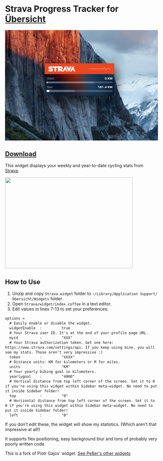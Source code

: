 
# Strava Progress Tracker for [Übersicht](http://tracesof.net/uebersicht/)

![Screenshot](https://github.com/stvhwrd/Strava.widget/blob/master/screenshot.png)

## [Download](https://github.com/stvhwrd/Strava.widget/raw/master/Strava.widget.zip)

This widget displays your weekly and year-to-date cycling stats from [Strava](https://www.strava.com/).

<img src="https://github.com/stvhwrd/Strava.widget/blob/master/instructions.jpg" width="420" height="300">

## How to Use

1. Unzip and copy `Strava.widget` folder to `~/Library/Application Support/Übersicht/Widgets` folder.
1. Open `Strava/widget/index.coffee` in a text editor.
2. Edit values in lines 7-13 to set your preferences:

```
options =
  # Easily enable or disable the widget.
  widgetEnable  :         true
  # Your Strava user ID. It's at the end of your profile page URL.
  myid          :         "XXX"
  # Your Strava authorization token. Get one here: https://www.strava.com/settings/api. If you keep using mine, you will see my stats. Those aren't very impressive :)
  token         :         "XXXX"
  # Distance units: KM for kilometers or M for miles.
  units         :         "KM"
  # Your yearly biking goal in kilometers.
  yearlygoal    :         "4000"
  # Vertical distance from top left corner of the screen. Set it to 0 if you're using this widget within Sidebar meta-widget. No need to put it inside Sidebar folder!
  top           :         "0"
  # Horizontal distance from top left corner of the screen. Set it to 0 if you're using this widget within Sidebar meta-widget. No need to put it inside Sidebar folder!
  left          :         "0"
```

If you don't edit these, the widget will show my statistics. (Which aren't that impressive at all!)

It supports flex positioning, easy background blur and tons of probably very poorly written code.

This is a fork of Piotr Gajos' widget.  [See Pe8er's other widgets](https://github.com/Pe8er/Ubersicht-Widgets)
